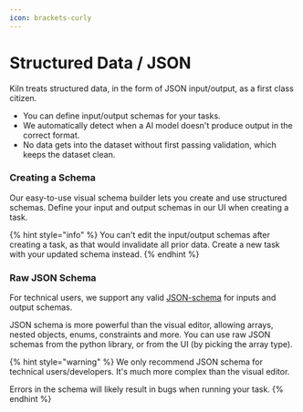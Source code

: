 ```yaml
---
icon: brackets-curly
---
```


# Structured Data / JSON

Kiln treats structured data, in the form of JSON input/output, as a first class citizen.&#x20;

* You can define input/output schemas for your tasks.
* We automatically detect when a AI model doesn't produce output in the correct format.
* No data gets into the dataset without first passing validation, which keeps the dataset clean.

### Creating a Schema

Our easy-to-use visual schema builder lets you create and use structured schemas. Define your input and output schemas in our UI when creating a task.

{% hint style="info" %}
You can't edit the input/output schemas after creating a task, as that would invalidate all prior data. Create a new task with your updated schema instead.
{% endhint %}

### Raw JSON Schema

For technical users, we support any valid [JSON-schema](https://json-schema.org) for inputs and output schemas.

JSON schema is more powerful than the visual editor, allowing arrays, nested objects, enums, constraints and more. You can use raw JSON schemas from the python library, or from the UI (by picking the array type).

{% hint style="warning" %}
We only recommend JSON schema for technical users/developers. It's much more complex than the visual editor.

Errors in the schema will likely result in bugs when running your task.
{% endhint %}
